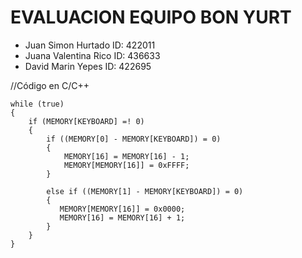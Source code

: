 # EVALUACION EQUIPO BON YURT

- Juan Simon Hurtado ID: 422011
- Juana Valentina Rico ID: 436633
- David Marin Yepes ID: 422695


//Código en C/C++


	while (true)
	{
	    if (MEMORY[KEYBOARD] =! 0)
		{
			if ((MEMORY[0] - MEMORY[KEYBOARD]) = 0)
			{
			    MEMORY[16] = MEMORY[16] - 1;
			    MEMORY[MEMORY[16]] = 0xFFFF;
			}
			
			else if ((MEMORY[1] - MEMORY[KEYBOARD]) = 0)
			{
			   MEMORY[MEMORY[16]] = 0x0000;
			   MEMORY[16] = MEMORY[16] + 1;
			}
		}
	}
